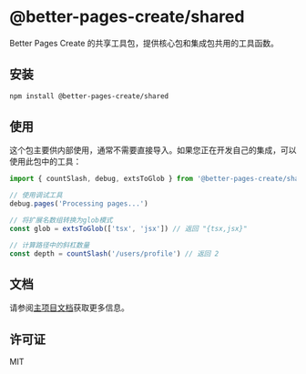 # @better-pages-create/shared

Better Pages Create 的共享工具包，提供核心包和集成包共用的工具函数。

## 安装

```bash
npm install @better-pages-create/shared
```

## 使用

这个包主要供内部使用，通常不需要直接导入。如果您正在开发自己的集成，可以使用此包中的工具：

```js
import { countSlash, debug, extsToGlob } from '@better-pages-create/shared'

// 使用调试工具
debug.pages('Processing pages...')

// 将扩展名数组转换为glob模式
const glob = extsToGlob(['tsx', 'jsx']) // 返回 "{tsx,jsx}"

// 计算路径中的斜杠数量
const depth = countSlash('/users/profile') // 返回 2
```

## 文档

请参阅[主项目文档](https://github.com/yourusername/better-pages-create)获取更多信息。

## 许可证

MIT
